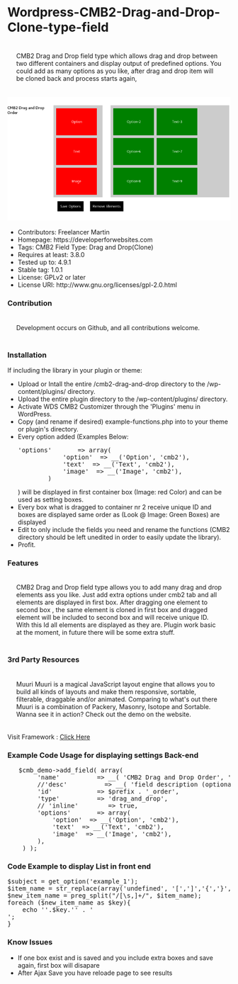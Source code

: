 # Wordpress-CMB2-Drag-and-Drop-Clone-type-field
<p style="text-align: left; padding: 20px;">
CMB2 Drag and Drop field type which allows drag and drop between two different containers and display output of predefined options. You could add as many options as you like, after drag and drop item will be cloned back and process starts again,
</p>
<img src="https://github.com/Freelancer-Martin/Wordpress-CMB2-Drag-and-Drop-Clone-type-field/blob/master/Screen%20Shot%202018-01-09%20at%2015.15.38.png"/>
<ul>
<li>  Contributors: Freelancer Martin </li> 
<li> Homepage: https://developerforwebsites.com </li> 
<li> Tags: CMB2 Field Type: Drag and Drop(Clone) </li> 
<li> Requires at least: 3.8.0 </li> 
<li> Tested up to: 4.9.1 </li> 
<li> Stable tag: 1.0.1 </li> 
<li> License: GPLv2 or later </li> 
<li> License URI: http://www.gnu.org/licenses/gpl-2.0.html </li> 
</ul>

<h3>Contribution</h3>

<p style="text-align: left; padding: 20px;">Development occurs on Github, and all contributions welcome. </p>

  
<h3>Installation</h3>
<p>If including the library in your plugin or theme:</p>
<ul>
<li>  Upload or Intall the entire /cmb2-drag-and-drop directory to the /wp-content/plugins/ directory. </li> 
<li>  Upload the entire plugin directory to the /wp-content/plugins/ directory.</li> 
<li> Activate WDS CMB2 Customizer through the 'Plugins' menu in WordPress.</li> 
<li>  Copy (and rename if desired) example-functions.php into to your theme or plugin's directory. </li> 
<li> Every option added (Examples Below: <pre>'options'       => array(
			'option'  => __('Option', 'cmb2'),
			'text'  => __('Text', 'cmb2'),
			'image'  => __('Image', 'cmb2'),
		)</pre>)
  will be displayed in first container box (Image: red Color) and can be used as setting boxes.
  </li> 
  <li>Every box what is dragged to container nr 2 receive unique ID and boxes are displayed same order as (Look @ Image: Green Boxes)  are displayed </li>
<li> Edit to only include the fields you need and rename the functions (CMB2 directory should be left unedited in order to easily update the library).</li> 
<li> Profit. </li> 
</ul>
  <h3>Features</h3>
<p style="text-align: left; padding: 20px;">
CMB2 Drag and Drop field type allows you to add many drag and drop elements ass you like. Just add extra options under cmb2 tab and all elements are displayed in first box. After dragging one element to second box , the same element is cloned in first box and dragged element will be included to second box and will receive unique ID. With this Id all elements are displayed as they are. Plugin work basic at the moment, in future there will be some extra stuff.
</p>
<h3>3rd Party Resources</h3>
<p style="text-align: left; padding: 20px;">
Muuri 
Muuri is a magical JavaScript layout engine that allows you to build all kinds of layouts and make them responsive, sortable, filterable, draggable and/or animated. Comparing to what's out there Muuri is a combination of Packery, Masonry, Isotope and Sortable. Wanna see it in action? Check out the demo on the website.
<p>Visit Framework : <a href="https://github.com/haltu/muuri">Click Here</a> </p>
</p>
 <h3>Example Code Usage for displaying settings Back-end</h3> 
<pre>	$cmb_demo->add_field( array(
		'name'          => __( 'CMB2 Drag and Drop Order', 'cmb2' ),
		//'desc'          => __( 'field description (optional)', 'cmb2' ),
		'id'            => $prefix . '_order',
		'type'          => 'drag_and_drop',
		// 'inline'        => true,
		'options'       => array(
			'option'  => __('Option', 'cmb2'),
			'text'  => __('Text', 'cmb2'),
			'image'  => __('Image', 'cmb2'),
		),
	) );</pre>
<h3>Code Example to display List in front end</h3> 
<pre >
$subject = get_option('example_1');
$item_name = str_replace(array('undefined', '[',']','{','}',':', '"'),"", $subject);
$new_item_name = preg_split("/[\s,]+/", $item_name);
foreach ($new_item_name as $key){
    echo '<a>'.$key.'</a>' . '<br>';
}
</pre>
<h3>Know Issues</h3>
<ul>
<li>If one box exist and is saved and you include extra boxes and save again, first box will disapare</li>
<li>After Ajax Save you have reloade page to see results</li>

</ul>
